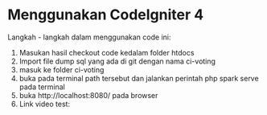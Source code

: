 # Menggunakan CodeIgniter 4

Langkah - langkah dalam menggunakan code ini:
1. Masukan hasil checkout code kedalam folder htdocs
2. Import file dump sql yang ada di git dengan nama ci-voting
3. masuk ke folder ci-voting
4. buka pada terminal path tersebut dan jalankan perintah php spark serve pada terminal
5. buka http://localhost:8080/ pada browser
6. Link video test: 
